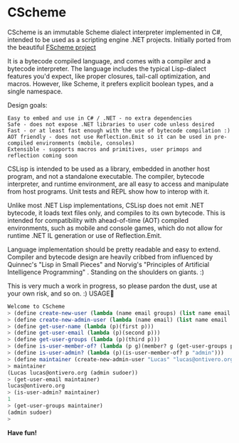 CScheme
=======

CScheme is an immutable Scheme dialect interpreter implemented in C#, intended to be used as a scripting engine 
.NET projects. Initially ported from the beautiful [FScheme project](https://github.com/AshleyF/FScheme)


It is a bytecode compiled language, and comes with a compiler and a bytecode interpreter. The language includes the typical Lisp-dialect features you'd expect, like proper closures, tail-call optimization, and macros. However, like Scheme, it prefers explicit boolean types, and a single namespace.

Design goals:

    Easy to embed and use in C# / .NET - no extra dependencies
    Safe - does not expose .NET libraries to user code unless desired
    Fast - or at least fast enough with the use of bytecode compilation :)
    AOT friendly - does not use Reflection.Emit so it can be used in pre-compiled environments (mobile, consoles)
    Extensible - supports macros and primitives, user primops and reflection coming soon

CSLisp is intended to be used as a library, embedded in another host program, and not a standalone executable. The compiler, bytecode interpreter, and runtime environment, are all easy to access and manipulate from host programs. Unit tests and REPL show how to interop with it.

Unlike most .NET Lisp implementations, CSLisp does not emit .NET bytecode, it loads text files only, and compiles to its own bytecode. This is intended for compatibility with ahead-of-time (AOT) compiled environments, such as mobile and console games, which do not allow for runtime .NET IL generation or use of Reflection.Emit.

Language implementation should be pretty readable and easy to extend. Compiler and bytecode design are heavily cribbed from influenced by Quinnec's "Lisp in Small Pieces" and Norvig's "Principles of Artificial Intelligence Programming" . Standing on the shoulders on giants. :)

This is very much a work in progress, so please pardon the dust, use at your own risk, and so on. :)
USAGE

```scheme
Welcome to CScheme
> (define create-new-user (lambda (name email groups) (list name email groups)))
> (define create-new-admin-user (lambda (name email) (list name email '("admin" "sudoer"))))
> (define get-user-name (lambda (p)(first p)))
> (define get-user-email (lambda (p)(second p)))
> (define get-user-groups (lambda (p)(third p)))
> (define is-user-member-of? (lambda (p g)(member? g (get-user-groups p))))
> (define is-user-admin? (lambda (p)(is-user-member-of? p "admin")))
> (define maintainer (create-new-admin-user "Lucas" "lucas@ontivero.org"))
> maintainer
(Lucas lucas@ontivero.org (admin sudoer))
> (get-user-email maintainer)
lucas@ontivero.org
> (is-user-admin? maintainer)
1
> (get-user-groups maintainer)
(admin sudoer)
> 
```
**Have fun!**
